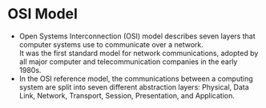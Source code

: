 # OSI Model
- Open Systems Interconnection (OSI) model describes seven layers that computer systems use to communicate over a network.<br>It was the first standard model for network communications, adopted by all major computer and telecommunication companies in the early 1980s.
- In the OSI reference model, the communications between a computing system are split into seven different abstraction layers: Physical, Data Link, Network, Transport, Session, Presentation, and Application.

